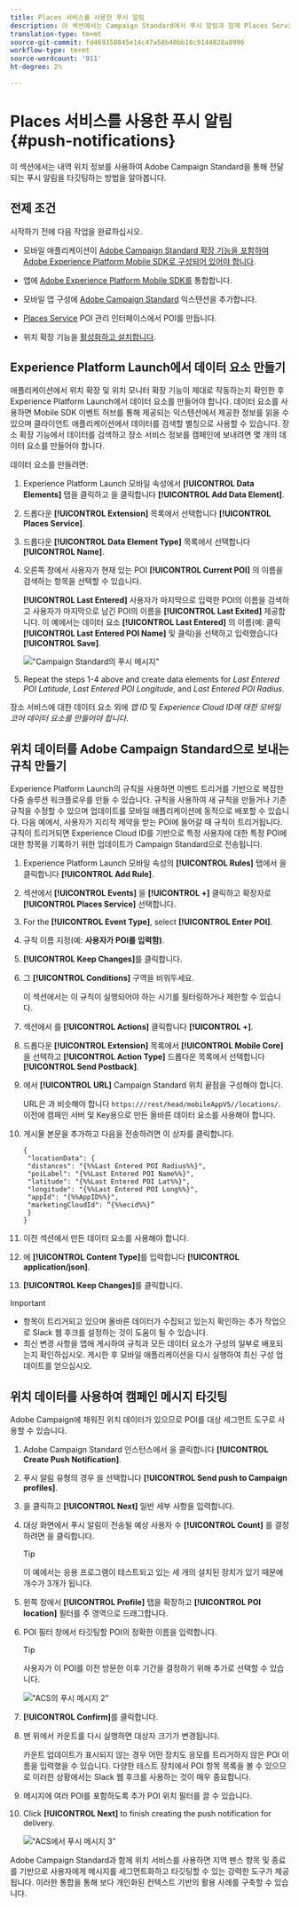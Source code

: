 ```yaml
---
title: Places 서비스를 사용한 푸시 알림
description: 이 섹션에서는 Campaign Standard에서 푸시 알림과 함께 Places Service를 사용하는 방법에 대한 정보를 제공합니다.
translation-type: tm+mt
source-git-commit: fd469358845e14c47a58b40bb18c9144828a8996
workflow-type: tm+mt
source-wordcount: '911'
ht-degree: 2%

---
```



# Places 서비스를 사용한 푸시 알림 {#push-notifications}

이 섹션에서는 내역 위치 정보를 사용하여 Adobe Campaign Standard을 통해 전달되는 푸시 알림을 타깃팅하는 방법을 알아봅니다.

## 전제 조건

시작하기 전에 다음 작업을 완료하십시오.

* 모바일 애플리케이션이 [Adobe Campaign Standard 확장 기능을 포함하여 Adobe Experience Platform Mobile SDK로 구성되어 있어야 합니다](https://aep-sdks.gitbook.io/docs/using-mobile-extensions/adobe-campaign-standard).

* 앱에 [Adobe Experience Platform Mobile SDK를](https://aep-sdks.gitbook.io/docs/getting-started/get-the-sdk) 통합합니다.
* 모바일 앱 구성에 [Adobe Campaign Standard](https://aep-sdks.gitbook.io/docs/using-mobile-extensions/adobe-campaign-standard) 익스텐션을 추가합니다.

* [Places Service](/help/poi-mgmt-ui/create-a-poi-ui.md) POI 관리 인터페이스에서 POI를 만듭니다.

* 위치 확장 기능을 [활성화하고 설치합니다](/help/places-ext-aep-sdks/places-extension/places-extension.md).


## Experience Platform Launch에서 데이터 요소 만들기

애플리케이션에서 위치 확장 및 위치 모니터 확장 기능이 제대로 작동하는지 확인한 후 Experience Platform Launch에서 데이터 요소를 만들어야 합니다. 데이터 요소를 사용하면 Mobile SDK 이벤트 허브를 통해 제공되는 익스텐션에서 제공한 정보를 읽을 수 있으며 클라이언트 애플리케이션에서 데이터를 검색할 별칭으로 사용할 수 있습니다. 장소 확장 기능에서 데이터를 검색하고 장소 서비스 정보를 캠페인에 보내려면 몇 개의 데이터 요소를 만들어야 합니다.

데이터 요소를 만들려면:

1. Experience Platform Launch 모바일 속성에서 **[!UICONTROL Data Elements]** 탭을 클릭하고 을 클릭합니다 **[!UICONTROL Add Data Element]**.
1. 드롭다운 **[!UICONTROL Extension]** 목록에서 선택합니다 **[!UICONTROL Places Service]**.
1. 드롭다운 **[!UICONTROL Data Element Type]** 목록에서 선택합니다 **[!UICONTROL Name]**.
1. 오른쪽 창에서 사용자가 현재 있는 POI **[!UICONTROL Current POI]** 의 이름을 검색하는 항목을 선택할 수 있습니다.

   **[!UICONTROL Last Entered]** 사용자가 마지막으로 입력한 POI의 이름을 검색하고 사용자가 마지막으로 남긴 POI의 이름을 **[!UICONTROL Last Exited]** 제공합니다. 이 예에서는 데이터 요소 **[!UICONTROL Last Entered]** 의 이름(예: 클릭 **[!UICONTROL Last Entered POI Name]** 및 클릭)을 선택하고 입력했습니다 **[!UICONTROL Save]**.

   ![&quot;Campaign Standard의 푸시 메시지&quot;](/help/assets/ACS_Push1.png)

1. Repeat the steps 1-4 above and create data elements for *Last Entered POI Latitude*, *Last Entered POI Longitude*, and *Last Entered POI Radius*.

장소 서비스에 대한 데이터 요소 외에 *앱 ID* 및 *Experience Cloud ID에 대한 모바일 코어 데이터 요소를 만들어야 합니다*.

## 위치 데이터를 Adobe Campaign Standard으로 보내는 규칙 만들기

Experience Platform Launch의 규칙을 사용하면 이벤트 트리거를 기반으로 복잡한 다중 솔루션 워크플로우를 만들 수 있습니다. 규칙을 사용하여 새 규칙을 만들거나 기존 규칙을 수정할 수 있으며 업데이트를 모바일 애플리케이션에 동적으로 배포할 수 있습니다. 다음 예에서, 사용자가 지리적 제약을 받는 POI에 들어갈 때 규칙이 트리거됩니다. 규칙이 트리거되면 Experience Cloud ID를 기반으로 특정 사용자에 대한 특정 POI에 대한 항목을 기록하기 위한 업데이트가 Campaign Standard으로 전송됩니다.

1. Experience Platform Launch 모바일 속성의 **[!UICONTROL Rules]** 탭에서 을 클릭합니다 **[!UICONTROL Add Rule]**.
1. 섹션에서 **[!UICONTROL Events]** 을 **[!UICONTROL +]** 클릭하고 확장자로 **[!UICONTROL Places Service]** 선택합니다.
1. For the **[!UICONTROL Event Type]**, select **[!UICONTROL Enter POI]**.
1. 규칙 이름 지정(예: **사용자가 POI를 입력함)**.
1. **[!UICONTROL Keep Changes]**&#x200B;를 클릭합니다.
1. 그 **[!UICONTROL Conditions]** 구역을 비워두세요.

   이 섹션에서는 이 규칙이 실행되어야 하는 시기를 필터링하거나 제한할 수 있습니다.

1. 섹션에서 를 **[!UICONTROL Actions]** 클릭합니다 **[!UICONTROL +]**.
1. 드롭다운 **[!UICONTROL Extension]** 목록에서 **[!UICONTROL Mobile Core]** 을 선택하고 **[!UICONTROL Action Type]** 드롭다운 목록에서 선택합니다 **[!UICONTROL Send Postback]**.
1. 에서 **[!UICONTROL URL]** Campaign Standard 위치 끝점을 구성해야 합니다.

   URL은 과 비슷해야 합니다 `https:///rest/head/mobileAppV5//locations/`.
이전에 캠페인 서버 및 Key용으로 만든 올바른 데이터 요소를 사용해야 합니다.

1. 게시물 본문을 추가하고 다음을 전송하려면 이 상자를 클릭합니다.

   ```
   {
    "locationData": {
    "distances": "{%%Last Entered POI Radius%%}",
    "poiLabel": "{%%Last Entered POI Name%%}",
    "latitude": "{%%Last Entered POI Lat%%}",
    "longitude": "{%%Last Entered POI Long%%}",
    "appId": "{%%AppID%%}",
    "marketingCloudId": “{%%ecid%%}”
    }
   }
   ```

1. 이전 섹션에서 만든 데이터 요소를 사용해야 합니다.
1. 에 **[!UICONTROL Content Type]**&#x200B;를 입력합니다 **[!UICONTROL application/json]**.
1. **[!UICONTROL Keep Changes]**&#x200B;를 클릭합니다.

>[!IMPORTANT]
>
>* 항목이 트리거되고 있으며 올바른 데이터가 수집되고 있는지 확인하는 추가 작업으로 Slack 웹 후크를 설정하는 것이 도움이 될 수 있습니다.
>* 최신 변경 사항을 앱에 게시하여 규칙과 모든 데이터 요소가 구성의 일부로 배포되는지 확인하십시오. 게시한 후 모바일 애플리케이션을 다시 실행하여 최신 구성 업데이트를 얻으십시오.


## 위치 데이터를 사용하여 캠페인 메시지 타깃팅

Adobe Campaign에 채워진 위치 데이터가 있으므로 POI를 대상 세그먼트 도구로 사용할 수 있습니다.

1. Adobe Campaign Standard 인스턴스에서 을 클릭합니다 **[!UICONTROL Create Push Notification]**.
1. 푸시 알림 유형의 경우 을 선택합니다 **[!UICONTROL Send push to Campaign profiles]**.
1. 을 클릭하고 **[!UICONTROL Next]** 일반 세부 사항을 입력합니다.
1. 대상 화면에서 푸시 알림이 전송될 예상 사용자 수 **[!UICONTROL Count]** 를 결정하려면 을 클릭합니다.

   >[!TIP]
   >
   >이 예에서는 응용 프로그램이 테스트되고 있는 세 개의 설치된 장치가 있기 때문에 개수가 3개가 됩니다.

1. 왼쪽 창에서 **[!UICONTROL Profile]** 탭을 확장하고 **[!UICONTROL POI location]** 필터를 주 영역으로 드래그합니다.
1. POI 필터 창에서 타깃팅할 POI의 정확한 이름을 입력합니다.

   >[!TIP]
   >
   >사용자가 이 POI를 이전 방문한 이후 기간을 결정하기 위해 추가로 선택할 수 있습니다.

   ![&quot;ACS의 푸시 메시지 2&quot;](/help/assets/ACS_push2.png)

1. **[!UICONTROL Confirm]**&#x200B;를 클릭합니다.
1. 맨 위에서 카운트를 다시 실행하면 대상자 크기가 변경됩니다.

   카운트 업데이트가 표시되지 않는 경우 어떤 장치도 응모를 트리거하지 않은 POI 이름을 입력했을 수 있습니다. 다양한 테스트 장치에서 POI 항목 목록을 볼 수 있으므로 이러한 상황에서는 Slack 웹 후크를 사용하는 것이 매우 중요합니다.

1. 메시지에 여러 POI를 포함하도록 추가 POI 위치 필터를 끌 수 있습니다.
1. Click **[!UICONTROL Next]** to finish creating the push notification for delivery.

   ![&quot;ACS에서 푸시 메시지 3&quot;](/help/assets/ACS_push3.png)

Adobe Campaign Standard과 함께 위치 서비스를 사용하면 지역 펜스 항목 및 종료를 기반으로 사용자에게 메시지를 세그먼트화하고 타깃팅할 수 있는 강력한 도구가 제공됩니다. 이러한 통합을 통해 보다 개인화된 컨텍스트 기반의 활용 사례를 구축할 수 있습니다.